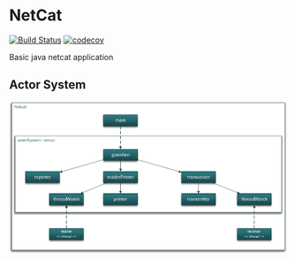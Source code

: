 # NetCat
[![Build Status](https://travis-ci.org/Schrotty/NetCat.svg?branch=master)](https://travis-ci.org/Schrotty/NetCat)
[![codecov](https://codecov.io/gh/Schrotty/NetCat/branch/master/graph/badge.svg)](https://codecov.io/gh/Schrotty/NetCat)

Basic java netcat application

## Actor System
![alt text](https://github.com/Schrotty/NetCat/blob/master/system.png)

